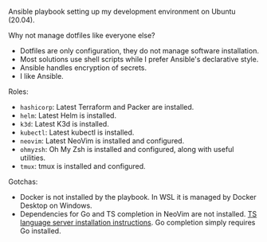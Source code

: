 Ansible playbook setting up my development environment on Ubuntu (20.04).

Why not manage dotfiles like everyone else?
* Dotfiles are only configuration, they do not manage software installation.
* Most solutions use shell scripts while I prefer Ansible's declarative style.
* Ansible handles encryption of secrets.
* I like Ansible.

Roles:
* `hashicorp`: Latest Terraform and Packer are installed.
* `helm`: Latest Helm is installed.
* `k3d`: Latest K3d is installed.
* `kubectl`: Latest kubectl is installed.
* `neovim`: Latest NeoVim is installed and configured.
* `ohmyzsh`: Oh My Zsh is installed and configured, along with useful utilities.
* `tmux`: tmux is installed and configured.

Gotchas:
* Docker is not installed by the playbook. In WSL it is managed by Docker Desktop on Windows.
* Dependencies for Go and TS completion in NeoVim are not installed. [TS language server installation instructions](https://github.com/neovim/nvim-lspconfig/blob/master/doc/server_configurations.md#tsserver). Go completion simply requires Go installed.
